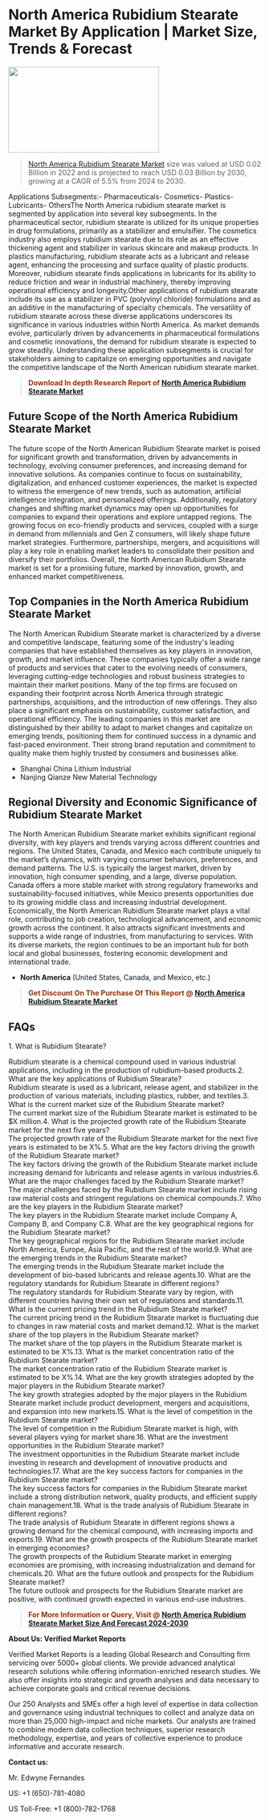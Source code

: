 <p><h1>North America Rubidium Stearate Market By Application | Market Size, Trends & Forecast</h1><p><img class="aligncenter size-medium wp-image-105565" src="https://ffe5etoiles.com/wp-content/uploads/2025/01/MST7-300x171.png" alt="" width="300" height="171" /></p><blockquote><p><a href="https://www.verifiedmarketreports.com/download-sample/?rid=316784&utm_source=Github-NA&utm_medium=355" target="_blank">North America Rubidium Stearate Market</a> size was valued at USD 0.02 Billion in 2022 and is projected to reach USD 0.03 Billion by 2030, growing at a CAGR of 5.5% from 2024 to 2030.</p></blockquote>Applications Subsegments:- Pharmaceuticals- Cosmetics- Plastics- Lubricants- OthersThe North America rubidium stearate market is segmented by application into several key subsegments. In the pharmaceutical sector, rubidium stearate is utilized for its unique properties in drug formulations, primarily as a stabilizer and emulsifier. The cosmetics industry also employs rubidium stearate due to its role as an effective thickening agent and stabilizer in various skincare and makeup products. In plastics manufacturing, rubidium stearate acts as a lubricant and release agent, enhancing the processing and surface quality of plastic products. Moreover, rubidium stearate finds applications in lubricants for its ability to reduce friction and wear in industrial machinery, thereby improving operational efficiency and longevity.Other applications of rubidium stearate include its use as a stabilizer in PVC (polyvinyl chloride) formulations and as an additive in the manufacturing of specialty chemicals. The versatility of rubidium stearate across these diverse applications underscores its significance in various industries within North America. As market demands evolve, particularly driven by advancements in pharmaceutical formulations and cosmetic innovations, the demand for rubidium stearate is expected to grow steadily. Understanding these application subsegments is crucial for stakeholders aiming to capitalize on emerging opportunities and navigate the competitive landscape of the North American rubidium stearate market.</p><blockquote><p><span style="color: #993300;"><strong>Download In depth Research Report of <a href="https://www.verifiedmarketreports.com/download-sample/?rid=316784&utm_source=Github-NA&utm_medium=355">North America Rubidium Stearate Market</a></strong></span></p></blockquote><h2>Future Scope of the North America Rubidium Stearate Market</h2><p>The future scope of the North American Rubidium Stearate market is poised for significant growth and transformation, driven by advancements in technology, evolving consumer preferences, and increasing demand for innovative solutions. As companies continue to focus on sustainability, digitalization, and enhanced customer experiences, the market is expected to witness the emergence of new trends, such as automation, artificial intelligence integration, and personalized offerings. Additionally, regulatory changes and shifting market dynamics may open up opportunities for companies to expand their operations and explore untapped regions. The growing focus on eco-friendly products and services, coupled with a surge in demand from millennials and Gen Z consumers, will likely shape future market strategies. Furthermore, partnerships, mergers, and acquisitions will play a key role in enabling market leaders to consolidate their position and diversify their portfolios. Overall, the North American Rubidium Stearate market is set for a promising future, marked by innovation, growth, and enhanced market competitiveness.</p><h2>Top Companies in the North America Rubidium Stearate Market</h2><p>The North American Rubidium Stearate market is characterized by a diverse and competitive landscape, featuring some of the industry's leading companies that have established themselves as key players in innovation, growth, and market influence. These companies typically offer a wide range of products and services that cater to the evolving needs of consumers, leveraging cutting-edge technologies and robust business strategies to maintain their market positions. Many of the top firms are focused on expanding their footprint across North America through strategic partnerships, acquisitions, and the introduction of new offerings. They also place a significant emphasis on sustainability, customer satisfaction, and operational efficiency. The leading companies in this market are distinguished by their ability to adapt to market changes and capitalize on emerging trends, positioning them for continued success in a dynamic and fast-paced environment. Their strong brand reputation and commitment to quality make them highly trusted by consumers and businesses alike.</p><p><ul><li>Shanghai China Lithium Industrial </li><li> Nanjing Qianze New Material Technology</li></ul></p><h2>Regional Diversity and Economic Significance of Rubidium Stearate Market</h2><p>The North American Rubidium Stearate market exhibits significant regional diversity, with key players and trends varying across different countries and regions. The United States, Canada, and Mexico each contribute uniquely to the market’s dynamics, with varying consumer behaviors, preferences, and demand patterns. The U.S. is typically the largest market, driven by innovation, high consumer spending, and a large, diverse population. Canada offers a more stable market with strong regulatory frameworks and sustainability-focused initiatives, while Mexico presents opportunities due to its growing middle class and increasing industrial development. Economically, the North American Rubidium Stearate market plays a vital role, contributing to job creation, technological advancement, and economic growth across the continent. It also attracts significant investments and supports a wide range of industries, from manufacturing to services. With its diverse markets, the region continues to be an important hub for both local and global businesses, fostering economic development and international trade.</p><ul> <li><strong>North America</strong> (United States, Canada, and Mexico, etc.)</li></ul><blockquote><p><span style="color: #993300;"><strong>Get Discount On The Purchase Of This Report @ <a href="https://www.verifiedmarketreports.com/ask-for-discount/?rid=316784&utm_source=Github-NA&utm_medium=355">North America Rubidium Stearate Market</a></strong></span></p></blockquote><h2>FAQs</h2><p>1. What is Rubidium Stearate?</div><div>Rubidium stearate is a chemical compound used in various industrial applications, including in the production of rubidium-based products.2. What are the key applications of Rubidium Stearate?</div><div>Rubidium stearate is used as a lubricant, release agent, and stabilizer in the production of various materials, including plastics, rubber, and textiles.3. What is the current market size of the Rubidium Stearate market?</div><div>The current market size of the Rubidium Stearate market is estimated to be $X million.4. What is the projected growth rate of the Rubidium Stearate market for the next five years?</div><div>The projected growth rate of the Rubidium Stearate market for the next five years is estimated to be X%.5. What are the key factors driving the growth of the Rubidium Stearate market?</div><div>The key factors driving the growth of the Rubidium Stearate market include increasing demand for lubricants and release agents in various industries.6. What are the major challenges faced by the Rubidium Stearate market?</div><div>The major challenges faced by the Rubidium Stearate market include rising raw material costs and stringent regulations on chemical compounds.7. Who are the key players in the Rubidium Stearate market?</div><div>The key players in the Rubidium Stearate market include Company A, Company B, and Company C.8. What are the key geographical regions for the Rubidium Stearate market?</div><div>The key geographical regions for the Rubidium Stearate market include North America, Europe, Asia Pacific, and the rest of the world.9. What are the emerging trends in the Rubidium Stearate market?</div><div>The emerging trends in the Rubidium Stearate market include the development of bio-based lubricants and release agents.10. What are the regulatory standards for Rubidium Stearate in different regions?</div><div>The regulatory standards for Rubidium Stearate vary by region, with different countries having their own set of regulations and standards.11. What is the current pricing trend in the Rubidium Stearate market?</div><div>The current pricing trend in the Rubidium Stearate market is fluctuating due to changes in raw material costs and market demand.12. What is the market share of the top players in the Rubidium Stearate market?</div><div>The market share of the top players in the Rubidium Stearate market is estimated to be X%.13. What is the market concentration ratio of the Rubidium Stearate market?</div><div>The market concentration ratio of the Rubidium Stearate market is estimated to be X%.14. What are the key growth strategies adopted by the major players in the Rubidium Stearate market?</div><div>The key growth strategies adopted by the major players in the Rubidium Stearate market include product development, mergers and acquisitions, and expansion into new markets.15. What is the level of competition in the Rubidium Stearate market?</div><div>The level of competition in the Rubidium Stearate market is high, with several players vying for market share.16. What are the investment opportunities in the Rubidium Stearate market?</div><div>The investment opportunities in the Rubidium Stearate market include investing in research and development of innovative products and technologies.17. What are the key success factors for companies in the Rubidium Stearate market?</div><div>The key success factors for companies in the Rubidium Stearate market include a strong distribution network, quality products, and efficient supply chain management.18. What is the trade analysis of Rubidium Stearate in different regions?</div><div>The trade analysis of Rubidium Stearate in different regions shows a growing demand for the chemical compound, with increasing imports and exports.19. What are the growth prospects of the Rubidium Stearate market in emerging economies?</div><div>The growth prospects of the Rubidium Stearate market in emerging economies are promising, with increasing industrialization and demand for chemicals.20. What are the future outlook and prospects for the Rubidium Stearate market?</div><div>The future outlook and prospects for the Rubidium Stearate market are positive, with continued growth expected in various end-use industries.</p><blockquote><p><span style="color: #993300;"><strong>For More Information or Query, Visit @ <a href="https://www.verifiedmarketreports.com/product/rubidium-stearate-market/">North America Rubidium Stearate Market Size And Forecast 2024-2030</a></strong></span></p></blockquote><p><strong>About Us: Verified Market Reports</strong></p><p>Verified Market Reports is a leading Global Research and Consulting firm servicing over 5000+ global clients. We provide advanced analytical research solutions while offering information-enriched research studies. We also offer insights into strategic and growth analyses and data necessary to achieve corporate goals and critical revenue decisions.</p><p>Our 250 Analysts and SMEs offer a high level of expertise in data collection and governance using industrial techniques to collect and analyze data on more than 25,000 high-impact and niche markets. Our analysts are trained to combine modern data collection techniques, superior research methodology, expertise, and years of collective experience to produce informative and accurate research.</p><p><strong>Contact us:</strong></p><p>Mr. Edwyne Fernandes</p><p>US: +1 (650)-781-4080</p><p>US Toll-Free: +1 (800)-782-1768</p>
